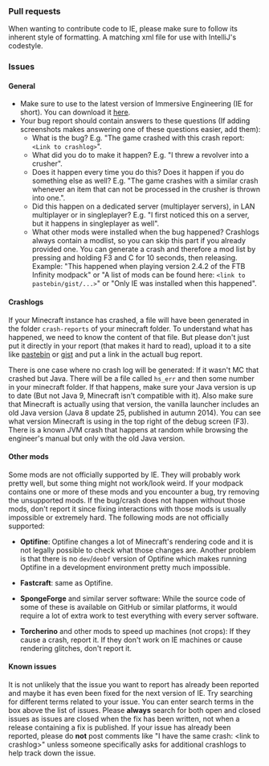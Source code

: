### Pull requests
When wanting to contribute code to IE, please make sure to follow its inherent style of formatting.
A matching xml file for use with IntelliJ's codestyle.

### Issues
#### General
- Make sure to use to the latest version of Immersive Engineering (IE for short). You can download it [here](https://www.curseforge.com/minecraft/mc-mods/project-skyblock).
- Your bug report should contain answers to these questions (If adding screenshots makes answering one of these questions easier, add them):
  - What is the bug? E.g. "The game crashed with this crash report: `<Link to crashlog>`".
  - What did you do to make it happen? E.g. "I threw a revolver into a crusher".
  - Does it happen every time you do this? Does it happen if you do something else as well? E.g. "The game crashes with a similar crash whenever an item that can not be processed in the crusher is thrown into one.".
  - Did this happen on a dedicated server (multiplayer servers), in LAN multiplayer or in singleplayer? E.g. "I first noticed this on a server, but it happens in singleplayer as well".
  - What other mods were installed when the bug happened? Crashlogs always contain a modlist, so you can skip this part if you already provided one. You can generate a crash and therefore a mod list by pressing and holding F3 and C for 10 seconds, then releasing. Example: "This happened when playing version 2.4.2 of the FTB Infinity modpack" or "A list of mods can be found here: `<link to pastebin/gist/...>`" or "Only IE was installed when this happened".

#### Crashlogs
If your Minecraft instance has crashed, a file will have been generated in the folder `crash-reports` of your minecraft folder. To understand what has happened, we need to know the content of that file. But please don't just put it directly in your report (that makes it hard to read), upload it to a site like [pastebin](http://pastebin.com) or [gist](http://gist.github.com) and put a link in the actuall bug report.

There is one case where no crash log will be generated: If it wasn't MC that crashed but Java. There will be a file called `hs_err` and then some number in your minecraft folder. If that happens, make sure your Java version is up to date (But not Java 9, Minecraft isn't compatible with it). Also make sure that Minecraft is actually using that version, the vanilla launcher includes an old Java version (Java 8 update 25, published in autumn 2014). You can see what version Minecraft is using in the top right of the debug screen (F3). There is a known JVM crash that happens at random while browsing the engineer's manual but only with the old Java version.

#### Other mods
Some mods are not officially supported by IE. They will probably work pretty well, but some thing might not work/look weird. If your modpack contains one or more of these mods and you encounter a bug, try removing the unsupported mods. If the bug/crash does not happen without those mods, don't report it since fixing interactions with those mods is usually impossible or extremely hard. The following mods are not officially supported:

- **Optifine**: Optifine changes a lot of Minecraft's rendering code and it is not legally possible to check what those changes are. Another problem is that there is no `dev`/`deobf` version of Optifine which makes running Optifine in a development environment pretty much impossible.

- **Fastcraft**: same as Optifine.

- **SpongeForge** and similar server software: While the source code of some of these is available on GitHub or similar platforms, it would require a lot of extra work to test everything with every server software.

- **Torcherino** and other mods to speed up machines (not crops): If they cause a crash, report it. If they don't work on IE machines or cause rendering glitches, don't report it.

#### Known issues
 It is not unlikely that the issue you want to report has already been reported and maybe it has even been fixed for the next version of IE. Try searching for different terms related to your issue. You can enter search terms in the box above the list of issues. Please <b>always</b> search for both open and closed issues as issues are closed when the fix has been written, not when a release containing a fix is published. If your issue has already been reported, please do <b>not</b> post comments like "I have the same crash: &lt;link to crashlog&gt;" unless someone specifically asks for additional crashlogs to help track down the issue.
 